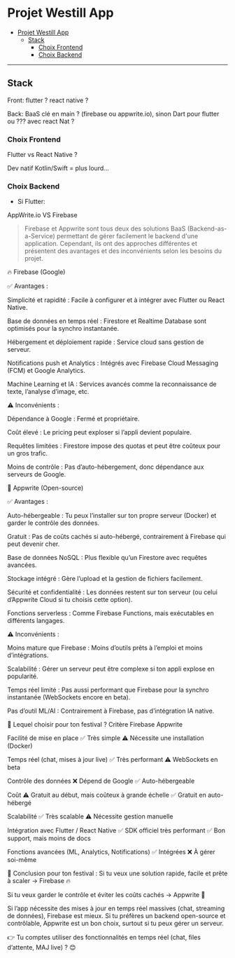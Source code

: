 # Projet Westill App

- [Projet Westill App](#projet-westill-app)
  - [Stack](#stack)
    - [Choix Frontend](#choix-frontend)
    - [Choix Backend](#choix-backend)

---

## Stack

Front: flutter ? react native ?

Back: BaaS clé en main ? (firebase ou appwrite.io), sinon Dart pour flutter ou ??? avec react Nat ?

### Choix Frontend

Flutter vs React Native ?

Dev natif Kotlin/Swift = plus lourd...

### Choix Backend

- Si Flutter:

AppWrite.io VS Firebase

> Firebase et Appwrite sont tous deux des solutions BaaS (Backend-as-a-Service) permettant de gérer facilement le backend d'une application. Cependant, ils ont des approches différentes et présentent des avantages et des inconvénients selon les besoins du projet.

🔥 Firebase (Google)

✅ Avantages :

Simplicité et rapidité : Facile à configurer et à intégrer avec Flutter ou React Native.

Base de données en temps réel : Firestore et Realtime Database sont optimisés pour la synchro instantanée.

Hébergement et déploiement rapide : Service cloud sans gestion de serveur.

Notifications push et Analytics : Intégrés avec Firebase Cloud Messaging (FCM) et Google Analytics.

Machine Learning et IA : Services avancés comme la reconnaissance de texte, l’analyse d’image, etc.

⚠️ Inconvénients :

Dépendance à Google : Fermé et propriétaire.

Coût élevé : Le pricing peut exploser si l’appli devient populaire.

Requêtes limitées : Firestore impose des quotas et peut être coûteux pour un gros trafic.

Moins de contrôle : Pas d’auto-hébergement, donc dépendance aux serveurs de Google.

🚀 Appwrite (Open-source)

✅ Avantages :

Auto-hébergeable : Tu peux l’installer sur ton propre serveur (Docker) et garder le contrôle des données.

Gratuit : Pas de coûts cachés si auto-hébergé, contrairement à Firebase qui peut devenir cher.

Base de données NoSQL : Plus flexible qu’un Firestore avec requêtes avancées.

Stockage intégré : Gère l’upload et la gestion de fichiers facilement.

Sécurité et confidentialité : Les données restent sur ton serveur (ou celui d’Appwrite Cloud si tu choisis cette option).

Fonctions serverless : Comme Firebase Functions, mais exécutables en différents langages.

⚠️ Inconvénients :

Moins mature que Firebase : Moins d’outils prêts à l’emploi et moins d’intégrations.

Scalabilité : Gérer un serveur peut être complexe si ton appli explose en popularité.

Temps réel limité : Pas aussi performant que Firebase pour la synchro instantanée (WebSockets encore en beta).

Pas d’outil ML/AI : Contrairement à Firebase, pas d’intégration IA native.

🔎 Lequel choisir pour ton festival ?
Critère
Firebase
Appwrite

Facilité de mise en place
✅ Très simple
⚠️ Nécessite une installation (Docker)

Temps réel (chat, mises à jour live)
✅ Très performant
⚠️ WebSockets en beta

Contrôle des données
❌ Dépend de Google
✅ Auto-hébergeable

Coût
⚠️ Gratuit au début, mais coûteux à grande échelle
✅ Gratuit en auto-hébergé

Scalabilité
✅ Très scalable
⚠️ Nécessite gestion manuelle

Intégration avec Flutter / React Native
✅ SDK officiel très performant
✅ Bon support, mais moins de docs

Fonctions avancées (ML, Analytics, Notifications)
✅ Intégrées
❌ À gérer soi-même

🎯 Conclusion pour ton festival :
Si tu veux une solution rapide, facile et prête à scaler → Firebase 🔥

Si tu veux garder le contrôle et éviter les coûts cachés → Appwrite 🚀

Si l’app nécessite des mises à jour en temps réel massives (chat, streaming de données), Firebase est mieux.
Si tu préfères un backend open-source et contrôlable, Appwrite est un bon choix, surtout si tu peux gérer un serveur.

👉 Tu comptes utiliser des fonctionnalités en temps réel (chat, files d’attente, MAJ live) ? 😊
